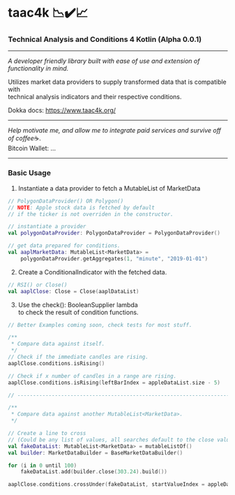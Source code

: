 # taac4k 📉✔️📈

### Technical Analysis and Conditions 4 Kotlin (Alpha 0.0.1)

---

*A developer friendly library built with ease of use and extension of functionality in mind.*<br>

Utilizes market data providers to supply transformed data that is compatible with <br>
technical analysis indicators and their respective conditions.

Dokka docs: https://www.taac4k.org/<br>

---

*Help motivate me, and allow me to integrate paid services and survive off of coffee*☕.<br>
Bitcoin Wallet: ...

---

### Basic Usage


1. Instantiate a data provider to fetch a MutableList of MarketData
```kotlin
// PolygonDataProvider() OR Polygon()
// NOTE: Apple stock data is fetched by default 
// if the ticker is not overriden in the constructor.

// instantiate a provider
val polygonDataProvider: PolygonDataProvider = PolygonDataProvider()

// get data prepared for conditions.
val aaplMarketData: MutableList<MarketData> = 
    polygonDataProvider.getAggregates(1, "minute", "2019-01-01")
```

2. Create a ConditionalIndicator with the fetched data.<br>
```kotlin
// RSI() or Close()
val aaplClose: Close = Close(aaplDataList)
```

3. Use the check(): BooleanSupplier lambda <br>
to check the result of condition functions.
```kotlin
// Better Examples coming soon, check tests for most stuff.

/**
 * Compare data against itself.
 */
// Check if the immediate candles are rising.
aaplClose.conditions.isRising()

// Check if x number of candles in a range are rising.
aaplClose.conditions.isRising(leftBarIndex = appleDataList.size - 5)

// ---------------------------------------------------------------------------------------

/** 
 * Compare data against another MutableList<MarketData>.
 */

// Create a line to cross 
// (Could be any list of values, all searches default to the close value of a bar of data)
val fakeDataList: MutableList<MarketData> = mutableListOf()
val builder: MarketDataBuilder = BaseMarketDataBuilder()

for (i in 0 until 100)
    fakeDataList.add(builder.close(303.24).build())

aaplClose.conditions.crossUnder(fakeDataList, startValueIndex = appleDataList.size - 9)
```


